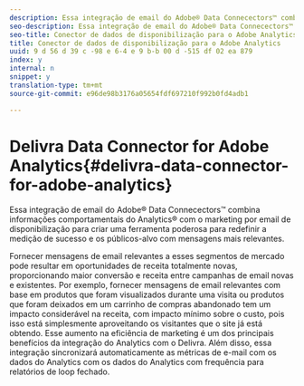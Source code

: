 ```yaml
---
description: Essa integração de email do Adobe® Data Connecectors™ combina informações comportamentais do Analytics® com o marketing por email de disponibilização para criar uma ferramenta poderosa para redefinir a medição de sucesso e os públicos-alvo com mensagens mais relevantes.
seo-description: Essa integração de email do Adobe® Data Connecectors™ combina informações comportamentais do Analytics® com o marketing por email de disponibilização para criar uma ferramenta poderosa para redefinir a medição de sucesso e os públicos-alvo com mensagens mais relevantes.
seo-title: Conector de dados de disponibilização para o Adobe Analytics
title: Conector de dados de disponibilização para o Adobe Analytics
uuid: 9 d 56 d 39 c -98 e 6-4 e 9 b-b 00 d -515 df 02 ea 879
index: y
internal: n
snippet: y
translation-type: tm+mt
source-git-commit: e96de98b3176a05654fdf697210f992b0fd4adb1

---
```



# Delivra Data Connector for Adobe Analytics{#delivra-data-connector-for-adobe-analytics}

Essa integração de email do Adobe® Data Connecectors™ combina informações comportamentais do Analytics® com o marketing por email de disponibilização para criar uma ferramenta poderosa para redefinir a medição de sucesso e os públicos-alvo com mensagens mais relevantes.

Fornecer mensagens de email relevantes a esses segmentos de mercado pode resultar em oportunidades de receita totalmente novas, proporcionando maior conversão e receita entre campanhas de email novas e existentes. Por exemplo, fornecer mensagens de email relevantes com base em produtos que foram visualizados durante uma visita ou produtos que foram deixados em um carrinho de compras abandonado tem um impacto considerável na receita, com impacto mínimo sobre o custo, pois isso está simplesmente aproveitando os visitantes que o site já está obtendo. Esse aumento na eficiência de marketing é um dos principais benefícios da integração do Analytics com o Delivra. Além disso, essa integração sincronizará automaticamente as métricas de e-mail com os dados do Analytics com os dados do Analytics com frequência para relatórios de loop fechado.
